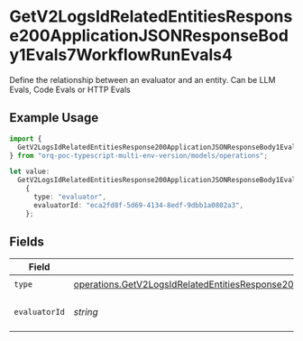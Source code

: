 # GetV2LogsIdRelatedEntitiesResponse200ApplicationJSONResponseBody1Evals7WorkflowRunEvals4

Define the relationship between an evaluator and an entity. Can be LLM Evals, Code Evals or HTTP Evals

## Example Usage

```typescript
import {
  GetV2LogsIdRelatedEntitiesResponse200ApplicationJSONResponseBody1Evals7WorkflowRunEvals4,
} from "orq-poc-typescript-multi-env-version/models/operations";

let value:
  GetV2LogsIdRelatedEntitiesResponse200ApplicationJSONResponseBody1Evals7WorkflowRunEvals4 =
    {
      type: "evaluator",
      evaluatorId: "eca2fd8f-5d69-4134-8edf-9dbb1a0802a3",
    };
```

## Fields

| Field                                                                                                                                                                                                                                | Type                                                                                                                                                                                                                                 | Required                                                                                                                                                                                                                             | Description                                                                                                                                                                                                                          |
| ------------------------------------------------------------------------------------------------------------------------------------------------------------------------------------------------------------------------------------ | ------------------------------------------------------------------------------------------------------------------------------------------------------------------------------------------------------------------------------------ | ------------------------------------------------------------------------------------------------------------------------------------------------------------------------------------------------------------------------------------ | ------------------------------------------------------------------------------------------------------------------------------------------------------------------------------------------------------------------------------------ |
| `type`                                                                                                                                                                                                                               | [operations.GetV2LogsIdRelatedEntitiesResponse200ApplicationJSONResponseBody1Evals7WorkflowRunEvals44Type](../../models/operations/getv2logsidrelatedentitiesresponse200applicationjsonresponsebody1evals7workflowrunevals44type.md) | :heavy_check_mark:                                                                                                                                                                                                                   | N/A                                                                                                                                                                                                                                  |
| `evaluatorId`                                                                                                                                                                                                                        | *string*                                                                                                                                                                                                                             | :heavy_check_mark:                                                                                                                                                                                                                   | The id of the resource                                                                                                                                                                                                               |